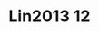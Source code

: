 <a name="material" />

# Lin2013 12
<script type="application/ld+json">
  {
    "@context": "https://schema.org/",
    "@type": "ChemicalSubstance",
    "http://purl.org/dc/terms/conformsTo":
      {
        "@type": "CreativeWork",
        "@id": "https://bioschemas.org/profiles/ChemicalSubstance/0.4-RELEASE/"
      },
    "@id": "https://egonw.github.io/nanowiki/nanowiki459.html#material",
    "name": "Lin2013 12",
    "sameAs": "http://127.0.0.1/mediawiki/index.php/Special:URIResolver/Lin2013_12"
  }
</script>

